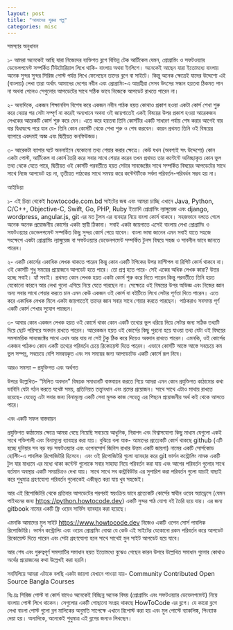 ```yaml
---
layout: post
title: "আমাদের শুরুর গল্প"
categories: misc
---
```


সমস্যার অনুধাবন

১- আমরা অনেকেই আছি যারা নিজেদের ব্যক্তিগত ব্লগে বিভিন্ন টেক আর্টিকেল যেমন, প্রোগ্রামিং ও সফটওয়্যার ডেভেলপমেন্ট সম্পর্কিত টিউটোরিয়াল লিখে থাকি- বাংলায় অথবা ইংলিশে। অনেকেই আছেন যারা ইতোমধ্যে বাংলায় অনেক সুন্দর সুন্দর সিরিজ পোস্ট পর্যন্ত লিখে ফেলেছেন তাদের ব্লগে বা সাইটে। কিন্তু অনেক ক্ষেত্রেই যাদের উদ্দেশ্যে এই (বাংলায়) লেখা তারা অর্থাৎ আমাদের দেশের নবীন এবং প্রোগ্রামিং-এ আগ্রহীরা সেসব উৎসের সন্ধান হয়তবা ঠিকমত পান না অথবা পেলেও সেগুলোর আপডেটের সাথে সঠিক ভাবে নিজেকে আপডেট রাখতে পারেন না।

২- অন্যদিকে, একজন শিক্ষানবিস বিশেষ করে একজন নবীন পাঠক হয়ত কোথাও প্রকাশ হওয়া একটা কোর্স শেখা শুরু করে দেয়ার পর সেটা সম্পূর্ণ না করেই অন্যখানে অথবা ওই জায়গাতেই একই বিষয়ের উপর প্রকাশ হওয়া আরেকজন লেখকের আরেকটি কোর্স শুরু করে দেন। এতে করে হয়তবা তিনি কোর্সটির একটি সাধারণ পর্যায় শেষ করার আগেই বার বার দ্বিধাদ্বন্দ্বে পরে যান যে- তিনি কোন কোর্সটি থেকে শেখা শুরু ও শেষ করবেন। কারন প্রথমত তিনি ওই বিষয়ের ব্যাপারে একদমই অজ্ঞ এবং দ্বিতীয়ত কনফিউজড।

৩- আরেকটা ব্যাপার ঘটে অনলাইনে যেকোনো তথ্য শেয়ার করার ক্ষেত্রে। কেউ যখন (অবশ্যই সৎ উদ্দেশ্যে) কোন একটা পোস্ট, আর্টিকেল বা কোর্স তৈরি করে সবার সাথে শেয়ার করেন তখন প্রথমত তার কন্টেন্টে অনিচ্ছাকৃত কোন ভুল তথ্য থেকে যেতে পারে, দ্বিতীয়ত ওই কোর্সটি পরবর্তীতে হয়ত সেটার সাবজেক্টের সাথে সম্পর্কিত বিষয়ের আপডেটের সাথে সাথে নিজে আপডেট হয় না, তৃতীয়ত পাঠকের সাথে সমন্বয় করে কন্টেন্টটিকে সর্বদা পরিবর্তন-পরিবর্ধন সম্ভব হয় না।

আইডিয়া

১- এই চিন্তা থেকেই howtocode.com.bd সাইটের জন্ম এবং আমরা চাচ্ছি এখানে Java, Python, C/C++, Objective-C, Swift, Go, PHP, Ruby ইত্যাদি প্রোগ্রামিং ল্যাঙ্গুয়েজ এবং django, wordpress, angular.js, git এর মত টুলস এর ব্যবহার নিয়ে বাংলা কোর্স থাকবে। সহজভাবে বলতে গেলে অনেক অনেক প্রয়োজনীয় কোর্সের একটা স্থায়ী ঠিকানা। সবাই একটা জায়গাতে এসেই বাংলায় লেখা প্রোগ্রামিং ও সফটওয়্যার ডেভেলপমেন্ট সম্পর্কিত কিছু সুন্দর কোর্স পেয়ে যাবেন। বাংলা ভাষা জানেন এমন সবাই যাতে সহজে সংক্ষেপে একটা প্রোগ্রামিং ল্যাঙ্গুয়েজ বা সফটওয়্যার ডেভেলপমেন্ট সম্পর্কিত টুলস বিষয়ে সহজ ও সাবলীল ভাবে জানতে পারেন।

২- একটি কোর্সের একাধিক লেখক থাকতে পারেন কিন্তু কোন একটি টপিকের উপর মাল্টিপল বা রিপিট কোর্স থাকবে না। ওই কোর্সটি শুধু সময়ের প্রয়োজনে আপডেট হতে পারে। তো প্রশ্ন হতে পারে- সেই একের অধিক লেখক কারা? উত্তর হচ্ছে সবাই। হ্যাঁ সবাই। প্রথমত কোন লেখক হয়ত একটা কোর্স শুরু করে দিতে পারেন কিন্তু পরবর্তীতে তিনি হয়ত যেকোনো কারনে আর লেখা গুলো এগিয়ে নিয়ে যেতে পারছেন না। সেক্ষেত্রে ওই বিষয়ের উপর অভিজ্ঞ এবং নিজের জ্ঞান অন্য সবার সাথে শেয়ার করতে চান এমন কেউ একজন ওই কোর্স বা বইটিতে লিখে সেটার পূর্ণতা দিতে পারেন। এতে করে একাধিক লেখক মিলে একটা জায়গাতেই তাদের জ্ঞান সবার সাথে শেয়ার করতে পারছেন। পাঠকরাও সবসময় পূর্ণ একটি কোর্স শেখার সুযোগ পাচ্ছেন।

৩- আবার কোন একজন লেখক হয়ত ওই কোর্সে থাকা কোন একটি তথ্যের ভুল ধরিয়ে দিয়ে সেটার জন্য সঠিক তথ্যটি দিয়ে ছোট পরিসরে অবদান রাখতে পারেন। আরেকজন হয়ত ওই কোর্সের কিছু পুরনো হয়ে যাওয়া তথ্য যেটা ওই বিষয়ের সমসাময়িক সাবজেক্টের সাথে এখন আর যায় না সেই টুকু ঠিক করে দিয়েও অবদান রাখতে পারেন। এমনকি, ওই কোর্সের একজন পাঠকও কোন একটি তথ্যের পরিবর্তন চেয়ে রিকোয়েস্ট দিতে পারেন। এভাবে কোর্সটি আস্তে আস্তে সবচেয়ে কম ভুল সম্পন্ন, সবচেয়ে বেশি সমন্বয়কৃত এবং সব সময়ের জন্য আপডেটেড একটি কোর্সে রূপ নিবে।

আরও সমস্যা – প্রযুক্তিগত এবং অর্থগত

উপরে উল্লেখিত- “মিলিত অবদান” বিষয়ক সমাধানটি বাস্তবায়ন করতে গিয়ে আমরা এমন কোন প্রযুক্তিগত কাঠামোর কথা ভাবিনি যেটা গঠন করতে যথেষ্ট সময়, প্রতিনিয়ত তত্ত্বাবধান এবং শ্রমের প্রয়োজন। সাথে সাথে এটাও মাথায় রাখতে হয়েছে- যেহেতু এটা সবার জন্য বিনামূল্যে একটি সেবা মূলক কাজ সেহেতু এর পিছনে প্রয়োজনীয় অর্থ কই থেকে আসতে পারে।

এবং একটি সফল বাস্তবায়ন

প্রযুক্তিগত কাঠামোর ক্ষেত্রে আমরা বেছে নিয়েছি সবচেয়ে আধুনিক, নিরাপদ এবং বিশ্বাসযোগ্য কিছু মাধ্যম যেগুলো একই সাথে শক্তিশালী এবং বিনামূল্যে ব্যাবহার করা যায়। বুঝিয়ে বলা যাক- আমাদের প্রত্যেকটি কোর্স থাকছে github (এটি হচ্ছে দুনিয়ার সব বড় বড় সফটওয়্যার এবং ওপেনসোর্স জিনিস রাখার উত্তম একটি জায়গা) নামের একটি সোর্সকোড হোস্টিং-এ পাবলিক রিপোজিটরি হিসেবে। এবং ওই রিপোজিটরি গুলো ব্যাবহার করে git ভার্সন কন্ট্রোলিং নামক একটি টুল যার মাধ্যমে এর মধ্যে থাকা কন্টেন্ট গুলোকে সবার সাহায্য নিয়ে পরিবর্তন করা যায় এবং আগের পরিবর্তন গুলোর সাথে বর্তমান অবস্থার একটি সময়চিত্রও দেখা যায়। সাথে সাথে সব কন্ট্রবিউটর এর সুপারিশ করা পরিবর্তন গুলো যাচাই বাছাই করে শুধুমাত্র গ্রহণযোগ্য পরিবর্তন গুলোকেই একীভূত করা যায় খুব সহজেই।

আর এই রিপোজিটরি থেকে প্রতিবার আপডেটের পরপরই স্বয়ংক্রিয় ভাবে প্রত্যেকটি কোর্সের স্বাধীন ওয়েব অ্যাড্রেসে (যেমন পাইথনের জন্য https://python.howtocode.dev) একটি সুন্দর পাঠ যোগ্য বই তৈরি হয়ে যায়। এর জন্য gitbook নামের একটি ফ্রি ওয়েব সার্ভিস ব্যাবহার করা হয়েছে।

এমনকি আমাদের মুল সাইট https://www.howtocode.dev নিজেও একটি ওপেন সোর্স পাবলিক রিপোজিটরি। ভার্সন কন্ট্রোলিং এবং ওয়েব প্রোগ্রামিং বোঝা যে কেউ এই সাইটের যেকোনো রকম পরিবর্তন করে আপডেট রিকোয়েস্ট দিতে পারেন এবং সেটা গ্রহণযোগ্য হলে সাথে সাথেই মুল সাইট আপডেট হয়ে যাবে।

আর শেষ এবং গুরুত্বপূর্ণ সমস্যাটির সমাধান হয়ত ইতোমধ্যে বুঝেও গেছেন কারন উপরে উল্লেখিত সমাধান গুলোর কোথাও অর্থের প্রয়োজনের কথা উল্লেখই করা হয়নি।

সবমিলিয়ে আমরা এটাকে বলছি একটা জায়গা যেখানে পাওয়া যায়- Community Contributed Open Source Bangla Courses

বিঃ দ্রঃ সিরিজ পোস্ট বা কোর্স বাদেও অনেকেই বিচ্ছিন্ন অনেক বিষয় (প্রোগ্রামিং এবং সফটওয়্যার ডেভেলপমেন্ট) নিয়ে বাংলায় পোস্ট লিখে থাকেন। সেগুলোর একটি গোছানো সংগ্রহ থাকছে HowToCode এর ব্লগে। যে কারো ব্লগে লেখা বাংলা পোস্ট গুলো ব্লগ মালিকের অনুমতি সাপেক্ষে এখানে রিপোস্ট করা হয় এবং মুল পোস্টে ব্যাকলিঙ্ক, পিংব্যাক দেয়া হয়। অন্যদিকে, অনেকেই শুধুমাত্র এই ব্লগের জন্যও লিখছেন।
